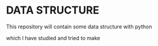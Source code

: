 # DATA STRUCTURE

This repository will contain some data structure with python

which I have studied and tried to make
